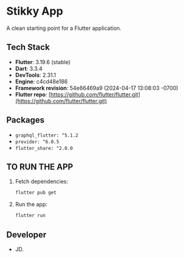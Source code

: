 # Stikky App

A clean starting point for a Flutter application.

## Tech Stack

* **Flutter**: 3.19.6 (stable)
* **Dart**: 3.3.4
* **DevTools**: 2.31.1
* **Engine**: c4cd48e186
* **Framework revision**: 54e66469a9 (2024-04-17 13:08:03 -0700)
* **Flutter repo**: [https://github.com/flutter/flutter.git](https://github.com/flutter/flutter.git)

## Packages

* `graphql_flutter: ^5.1.2`
* `provider: ^6.0.5`
* `flutter_share: ^2.0.0`

## TO RUN THE APP

1. Fetch dependencies:

   ```bash
   flutter pub get
   ```
2. Run the app:

   ```bash
   flutter run
   ```

## Developer

* JD.
